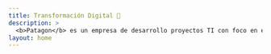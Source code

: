 ```yaml
---
title: Transformación Digital 🚀
description: >
  <b>Patagon</b> es un empresa de desarrollo proyectos TI con foco en el uso de soluciones <b> opensource</b> como pilares 😃.
layout: home
---
```


